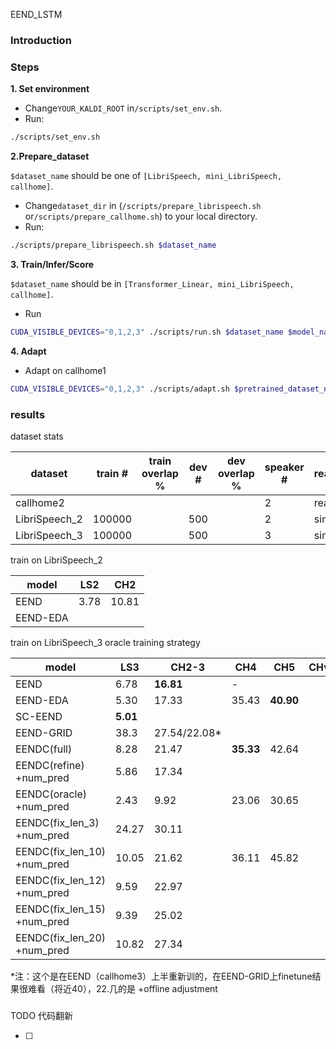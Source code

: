 EEND_LSTM

### Introduction

### Steps

**1. Set environment**

- Change`YOUR_KALDI_ROOT` in`/scripts/set_env.sh`.
- Run:

```bash
./scripts/set_env.sh
```

**2.Prepare_dataset**

`$dataset_name` should be one of `[LibriSpeech, mini_LibriSpeech, callhome]`.

- Change`dataset_dir` in (`/scripts/prepare_librispeech.sh` or`/scripts/prepare_callhome.sh`) to your local directory.
- Run:

```bash
./scripts/prepare_librispeech.sh $dataset_name
```

**3. Train/Infer/Score**

`$dataset_name` should be in `[Transformer_Linear, mini_LibriSpeech, callhome]`.

- Run

```bash
CUDA_VISIBLE_DEVICES="0,1,2,3" ./scripts/run.sh $dataset_name $model_name
```

**4. Adapt**

- Adapt on callhome1

```bash
CUDA_VISIBLE_DEVICES="0,1,2,3" ./scripts/adapt.sh $pretrained_dataset_name $model_name
```

### results

dataset stats

| dataset       | train # | train overlap % | dev # | dev overlap % | speaker # | real/simu |
| ------------- | ------- | --------------- | ----- | ------------- | --------- | --------- |
| callhome2     |         |                 |       |               | 2         | real      |
| LibriSpeech_2 | 100000  |                 | 500   |               | 2         | simu      |
| LibriSpeech_3 | 100000  |                 | 500   |               | 3         | simu      |

train on LibriSpeech_2

| model    | LS2  | CH2   |
| -------- | ---- | ----- |
| EEND     | 3.78 | 10.81 |
| EEND-EDA |      |       |

train on LibriSpeech_3
oracle training strategy

| model                       | LS3            | CH2-3           | CH4             | CH5             | CHv |
| --------------------------- | -------------- | --------------- | --------------- | --------------- | --- |
| EEND                        | 6.78           | **16.81** | -               |                 |     |
| EEND-EDA                    | 5.30           | 17.33           | 35.43           | **40.90** |     |
| SC-EEND                     | **5.01** |                 |                 |                 |     |
| EEND-GRID                   | 38.3           | 27.54/22.08*    |                 |                 |     |
| EENDC(full)                 | 8.28           | 21.47           | **35.33** | 42.64           |     |
| EENDC(refine) +num_pred     | 5.86           | 17.34           |                 |                 |     |
| EENDC(oracle) +num_pred     | 2.43           | 9.92            | 23.06           | 30.65           |     |
| EENDC(fix_len_3) +num_pred  | 24.27          | 30.11           |                 |                 |     |
| EENDC(fix_len_10) +num_pred | 10.05          | 21.62           | 36.11           | 45.82           |     |
| EENDC(fix_len_12) +num_pred | 9.59           | 22.97           |                 |                 |     |
| EENDC(fix_len_15) +num_pred | 9.39           | 25.02           |                 |                 |     |
| EENDC(fix_len_20) +num_pred | 10.82          | 27.34           |                 |                 |     |

*注：这个是在EEND（callhome3）上半重新训的，在EEND-GRID上finetune结果很难看（将近40），22.几的是 +offline adjustment

###




TODO 代码翻新

- [ ]

